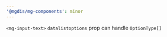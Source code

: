 ```yaml
---
'@mgdis/mg-components': minor
---
```


`<mg-input-text>` `datalistoptions` prop can handle `OptionType[]`
